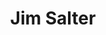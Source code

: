 ---
avatar: /images/people/jim-salter.jpg
avatar_small: /images/people/jim-salter_small.jpg
bio: Jim Salter is an author, public speaker, small business owner, mercenary sysadmin,
  and father of three—not necessarily in that order. He got his first real taste of
  open source by running Apache on his very own dedicated FreeBSD 3.1 server back
  in 1999, and he's been a fierce advocate of FOSS ever since. He's the author of
  the Sanoidhyperconverged infrastructure project. He's contributed to websites such
  as Ars Technica on everything from Wi-Fi to NAS distributions to next-gen filesystems.
homepage: http://jrs-s.net/
instagram: null
linkedin: null
title: Jim Salter
twitter: https://twitter.com/jrssnet
type: guest
username: jim-salter
youtube: null
---